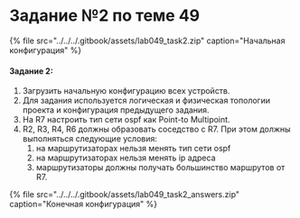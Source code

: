 # Задание №2 по теме 49

{% file src="../../../.gitbook/assets/lab049\_task2.zip" caption="Начальная конфигурация" %}

#### Задание 2:

1. Загрузить начальную конфигурацию всех устройств.
2. Для задания используется логическая и физическая топологии проекта и конфигурация предыдущего задания.
3. На R7 настроить тип сети ospf как Point-to Multipoint.
4. R2, R3, R4, R6 должны образовать соседство с R7. При этом должны выполняться следующие условия:
   1. на маршрутизаторах нельзя менять тип сети ospf
   2. на маршрутизаторах нельзя менять ip адреса
   3. маршрутизаторы должны получать большинство маршрутов от R7.

{% file src="../../../.gitbook/assets/lab049\_task2\_answers.zip" caption="Конечная конфигурация" %}

